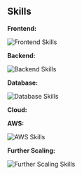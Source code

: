 ## Skills

**Frontend:**

![Frontend Skills](https://skillicons.dev/icons?i=typescript,javascript,tailwindcss,react,konstaui)

**Backend:**

![Backend Skills](https://skillicons.dev/icons?i=typescript,javascript)

**Database:**

![Database Skills](https://skillicons.dev/icons?i=redis,mongodb)

**Cloud:**

**AWS:**

![AWS Skills](https://skillicons.dev/icons?i=amazon-ec2,amazon-s3,amazon-ses,aws-amplify,aws-elastic-beanstalk,aws-vpc,aws-route53)

**Further Scaling:**

![Further Scaling Skills](https://skillicons.dev/icons?i=aws-lambda,aws-api-gateway,aws-sqs,aws-rds,aws-elasticache,aws-cloudfront)
